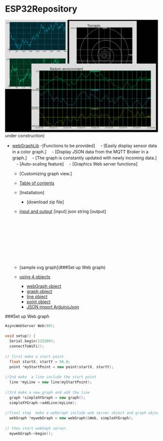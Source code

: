 # ESP32Repository
![webGraphLib](https://github.com/HideakiAbe/ESP32Repository/blob/main/doc/sampleGraph.png)
under construction)
- [webGraphLib](#eESP32Repository)
-[Functions to be provided]
　- [Easily display sensor data in a color graph.]
　- [Display JSON data from the MQTT Broker in a graph.]
　- [The graph is constantly updated with newly incoming data.]
　- [Auto-scaling feature]
　- [Graphics Web server functions]
  - [Customizing graph view.]

  - [Table of contents](##table-of-contents)
  - [Installation]
    - [download zip  file]
  - [input and output](#important-things-to-remember)
    [input] json string
    [output] <html> <svg> graph 
  - [sample svg graph](###Set up Web graph)
  - [using 4 objects]()
    - [webGraph object]()
    - [graph object](#get-post-and-file-parameters)
    - [line  object](#file-upload-handling)
    - [point object](#body-data-handling)
    - [JSON import ArduinoJson](#json)
 
###Set up Web graph
```cpp
AsyncWebServer Web(80);

void setup() {
  Serial.begin(115200);
  connectToWiFi();

// first make a start point
  float startX, startY = 50.0;
  point *myStartPoint = new point(startX, startY);

//2nd make  a line include the start point
  line *myLine = new line(myStartPoint);

//3rd make a new graph and add the line
  graph *simpleXYGraph = new graph();
  simpleXYGraph->addLine(myLine);

//final step  make a webGraph include web server object and graph object
  webGraph *mywebGraph = new webGraph(&Web, simpleXYGraph);

// then start webGaph server.
  mywebGraph->begin();

```
